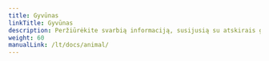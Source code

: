 ```yaml
---
title: Gyvūnas
linkTitle: Gyvūnas
description: Peržiūrėkite svarbią informaciją, susijusią su atskirais gyvūnais
weight: 60
manualLink: /lt/docs/animal/
---
```

<script>
  window.location.href = "/lt/docs/animal/";
</script>
